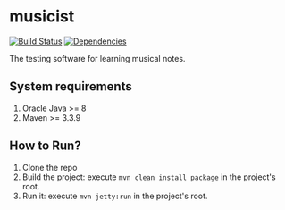 # musicist
[![Build Status](https://travis-ci.org/aistomin/musicist.svg?branch=master)](https://travis-ci.org/aistomin/musicist)
[![Dependencies](https://www.versioneye.com/user/projects/5a12145b0fb24f2a31717106/badge.svg?style=flat)](https://www.versioneye.com/user/projects/5a12145b0fb24f2a31717106)

The testing software for learning musical notes.

## System requirements
1. Oracle Java >= 8
2. Maven >= 3.3.9

## How to Run?
1. Clone the repo
2. Build the project: execute ```mvn clean install package``` in the project's root.
2. Run it: execute ```mvn jetty:run``` in the project's root.
